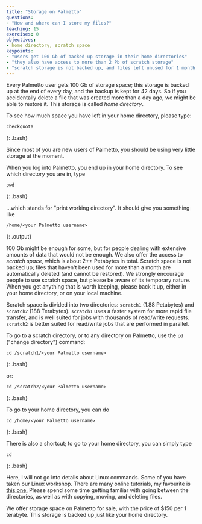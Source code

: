 ```yaml
---
title: "Storage on Palmetto"
questions:
- "How and where can I store my files?"
teaching: 15
exercises: 0
objectives:
- home directory, scratch space
keypoints:
- "users get 100 Gb of backed-up storage in their home directories"
- "they also have access to more than 2 Pb of scratch storage"
- "scratch storage is not backed up, and files left unused for 1 month are deleted"
---
```


Every Palmetto user gets 100 Gb of storage space; this storage is backed up at the end of every day, and the backup is kept for 42 days. So if you accidentally delete a file that was created more than a day ago, we might be able to restore it. This storage is called *home directory*.

To see how much space you have left in your home directory, please type:

~~~
checkquota
~~~
{: .bash}

Since most of you are new users of Palmetto, you should be using very little storage at the moment.

When you log into Palmetto, you end up in your home directory. To see which directory you are in, type 

~~~
pwd
~~~
{: .bash}

...which stands for "print working directory". It should give you something like

~~~
/home/<your Palmetto username>
~~~
{: .output}

100 Gb might be enough for some, but for people dealing with extensive amounts of data that would not be enough. We also offer the access to *scratch space*, which is about 2++ Petabytes in total. Scratch space is not backed up; files that haven't been used for more than a month are automatically deleted (and cannot be restored). We strongly encourage people to use scratch space, but please be aware of its temporary nature. When you get anything that is worth keeping, please back it up, either in your home directory, or on your local machine.

Scratch space is divided into two directories: `scratch1` (1.88 Petabytes) and `scratch2` (188 Terabytes). `scratch1` uses a faster system for more rapid file transfer, and is well suited for jobs with thousands of read/write requests. `scratch2` is better suited for read/write jobs that are performed in parallel.

To go to a scratch directory, or to any directory on Palmetto, use the `cd` ("change directory") command:

~~~
cd /scratch1/<your Palmetto username>
~~~
{: .bash}
 

or:

~~~
cd /scratch2/<your Palmetto username>
~~~
{: .bash}

To go to your home directory, you can do

~~~
cd /home/<your Palmetto username>
~~~
{: .bash}

There is also a shortcut; to go to your home directory, you can simply type

~~~
cd
~~~
{: .bash}

Here, I will not go into details about Linux commands. Some of you have taken our Linux workshop. There are many online tutorials, my favourite is [this one.](http://linuxcommand.org/lc3_learning_the_shell.php) Please spend some time getting familiar with going between the directories, as well as with copying, moving, and deleting files.

We offer storage space on Palmetto for sale, with the price of $150 per 1 terabyte. This storage is backed up just like your home directory.
